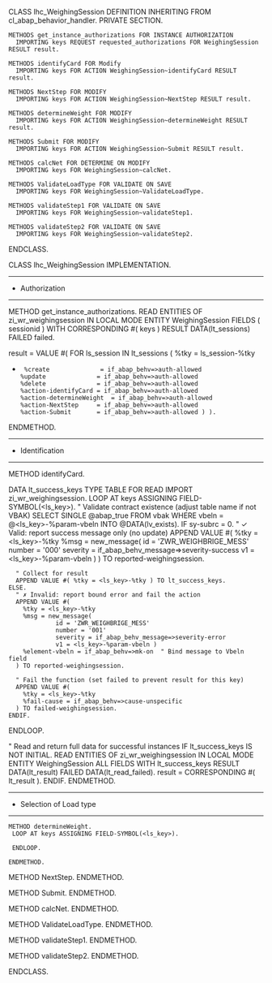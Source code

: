 CLASS lhc_WeighingSession DEFINITION INHERITING FROM cl_abap_behavior_handler.
  PRIVATE SECTION.

    METHODS get_instance_authorizations FOR INSTANCE AUTHORIZATION
      IMPORTING keys REQUEST requested_authorizations FOR WeighingSession RESULT result.

    METHODS identifyCard FOR Modify
      IMPORTING keys FOR ACTION WeighingSession~identifyCard RESULT result.

    METHODS NextStep FOR MODIFY
      IMPORTING keys FOR ACTION WeighingSession~NextStep RESULT result.

    METHODS determineWeight FOR MODIFY
      IMPORTING keys FOR ACTION WeighingSession~determineWeight RESULT result.

    METHODS Submit FOR MODIFY
      IMPORTING keys FOR ACTION WeighingSession~Submit RESULT result.

    METHODS calcNet FOR DETERMINE ON MODIFY
      IMPORTING keys FOR WeighingSession~calcNet.

    METHODS ValidateLoadType FOR VALIDATE ON SAVE
      IMPORTING keys FOR WeighingSession~ValidateLoadType.

    METHODS validateStep1 FOR VALIDATE ON SAVE
      IMPORTING keys FOR WeighingSession~validateStep1.

    METHODS validateStep2 FOR VALIDATE ON SAVE
      IMPORTING keys FOR WeighingSession~validateStep2.

ENDCLASS.

CLASS lhc_WeighingSession IMPLEMENTATION.

******************************************************************************************
* Authorization
******************************************************************************************
METHOD get_instance_authorizations.
  READ ENTITIES OF zi_wr_weighingsession IN LOCAL MODE
    ENTITY WeighingSession
    FIELDS ( sessionid ) WITH CORRESPONDING #( keys )
    RESULT DATA(lt_sessions)
    FAILED failed.

  result = VALUE #( FOR ls_session IN lt_sessions
    ( %tky   = ls_session-%tky
*      %create              = if_abap_behv=>auth-allowed
      %update              = if_abap_behv=>auth-allowed
      %delete              = if_abap_behv=>auth-allowed
      %action-identifyCard = if_abap_behv=>auth-allowed
      %action-determineWeight  = if_abap_behv=>auth-allowed
      %action-NextStep     = if_abap_behv=>auth-allowed
      %action-Submit       = if_abap_behv=>auth-allowed ) ).
ENDMETHOD.
******************************************************************************************
* Identification
******************************************************************************************
  METHOD identifyCard.

  DATA lt_success_keys TYPE TABLE FOR READ IMPORT zi_wr_weighingsession.
  LOOP AT keys ASSIGNING FIELD-SYMBOL(<ls_key>).
    " Validate contract existence (adjust table name if not VBAK)
    SELECT SINGLE @abap_true FROM vbak
      WHERE vbeln = @<ls_key>-%param-vbeln
      INTO @DATA(lv_exists).
    IF sy-subrc = 0.
      " ✓ Valid: report success message only (no update)
      APPEND VALUE #(
        %tky = <ls_key>-%tky
        %msg = new_message(
                 id = 'ZWR_WEIGHBRIGE_MESS'
                 number = '000'
                 severity = if_abap_behv_message=>severity-success
                 v1 = <ls_key>-%param-vbeln ) )
        TO reported-weighingsession.

      " Collect for result
      APPEND VALUE #( %tky = <ls_key>-%tky ) TO lt_success_keys.
    ELSE.
      " ✗ Invalid: report bound error and fail the action
      APPEND VALUE #(
        %tky = <ls_key>-%tky
        %msg = new_message(
                 id = 'ZWR_WEIGHBRIGE_MESS'
                 number = '001'
                 severity = if_abap_behv_message=>severity-error
                 v1 = <ls_key>-%param-vbeln )
        %element-vbeln = if_abap_behv=>mk-on  " Bind message to Vbeln field
      ) TO reported-weighingsession.

      " Fail the function (set failed to prevent result for this key)
      APPEND VALUE #(
        %tky = <ls_key>-%tky
        %fail-cause = if_abap_behv=>cause-unspecific
      ) TO failed-weighingsession.
    ENDIF.

  ENDLOOP.

  " Read and return full data for successful instances
  IF lt_success_keys IS NOT INITIAL.
    READ ENTITIES OF zi_wr_weighingsession IN LOCAL MODE
      ENTITY WeighingSession
      ALL FIELDS WITH lt_success_keys
      RESULT DATA(lt_result)
      FAILED DATA(lt_read_failed).
    result = CORRESPONDING #( lt_result ).
  ENDIF.
ENDMETHOD.


*********************************************************************************************
* Selection of Load type
*********************************************************************************************
    METHOD determineWeight.
     LOOP AT keys ASSIGNING FIELD-SYMBOL(<ls_key>).

     ENDLOOP.

    ENDMETHOD.

  METHOD NextStep.
  ENDMETHOD.

  METHOD Submit.
  ENDMETHOD.

  METHOD calcNet.
  ENDMETHOD.

  METHOD ValidateLoadType.
  ENDMETHOD.

  METHOD validateStep1.
  ENDMETHOD.

  METHOD validateStep2.
  ENDMETHOD.

ENDCLASS.
